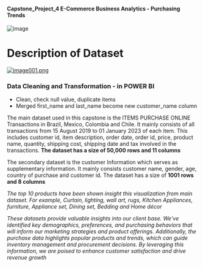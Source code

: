 #### Capstone_Project_4 E-Commerce Business Analytics - Purchasing Trends 
![image](https://github.com/ahwinchan/Capstone_Project_4/assets/144866635/b8aebe94-7964-4488-b103-48dbf50e5905)

# Description of Dataset #
[![image001.png](https://i.postimg.cc/HsY0Br0t/image001.png)](https://postimg.cc/YjPmSqs4)

### Data Cleaning and Transformation - in POWER BI
* Clean, check null value, duplicate items
* Merged first_name and last_name become new customer_name column

The main dataset used in this capstone is the ITEMS PURCHASE ONLINE Transactions in Brazil, Mexico, Colombia and Chile. It mainly consists of all transactions from 15 August 2019 to 01 January 2023 of each item. This includes customer id, item description, order date, order id, price, product name, quantity, shipping cost, shipping date and tax involved in the transactions. __The dataset has a size of 50,000 rows and 11 columns__

The secondary dataset is the customer Information which serves as supplementary information. It mainly consists customer name, gender, age, country of purchase and customer id. The dataset has a size of __1001 rows and 8 columns__

*The top 10 products have been shown insight this visualization from main dataset.  For example, Curtain, lighting, wall art, rugs, Kitchen Appliances, furniture, Appliance set, Dining set, Bedding and Home décor*

*These datasets provide valuable insights into our client base. We've identified key demographics, preferences, and purchasing behaviors that will inform our marketing strategies and product offerings. Additionally, the purchase data highlights popular products and trends, which can guide inventory management and procurement decisions. By leveraging this information, we are poised to enhance customer satisfaction and drive revenue growth*

